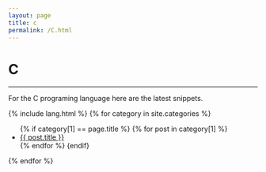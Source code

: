 ```yaml
---
layout: page
title: c
permalink: /C.html
---
```


# C

---

For the C programing language here are the latest snippets.

{% include lang.html %}
{% for category in site.categories %}
  <ul>
    {% if category[1] == page.title %}
      {% for post in category[1] %}
        <li><a href="{{ post.url }}">{{ post.title }}</a></li>
      {% endfor %}
    {endif}
  </ul>
{% endfor %}

